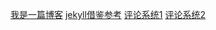 [我是一篇博客](http://chipscode.github.io)
[jekyll借鉴参考](https://ze3kr.com/)
[评论系统1](http://www.uyan.cc/)
[评论系统2](http://duoshuo.com/)
